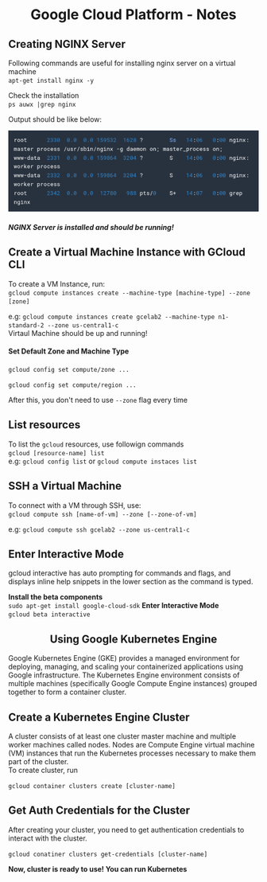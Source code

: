 <center>
<h1>Google Cloud Platform - Notes</h1>
</center>

## Creating NGINX Server

Following commands are useful for installing nginx server on a virtual machine  
`apt-get install nginx -y`

Check the installation  
`ps auwx |grep nginx`

Output should be like below:

<center>
<img src="images/nginx.png" />
</center>

##### NGINX Server is installed and should be running!

## Create a Virtual Machine Instance with GCloud CLI

To create a VM Instance, run:  
`gcloud compute instances create --machine-type [machine-type] --zone [zone]`

e.g: `gcloud compute instances create gcelab2 --machine-type n1-standard-2 --zone us-central1-c`  
Virtaul Machine should be up and running!

#### Set Default Zone and Machine Type

`gcloud config set compute/zone ...`

`gcloud config set compute/region ...`

After this, you don't need to use `--zone` flag every time

## List resources

To list the `gcloud` resources, use followign commands  
`gcloud [resource-name] list`  
e.g: `gcloud config list` or `gcloud compute instaces list`

## SSH a Virtual Machine

To connect with a VM through SSH, use:  
`gcloud compute ssh [name-of-vm] --zone [--zone-of-vm]`

e.g: `gcloud compute ssh gcelab2 --zone us-central1-c`

## Enter Interactive Mode

gcloud interactive has auto prompting for commands and flags, and displays inline help snippets in the lower section as the command is typed.

**Install the beta components**  
`sudo apt-get install google-cloud-sdk`
**Enter Interactive Mode**  
`gcloud beta interactive`

<center>
<h2>Using Google Kubernetes Engine</h2>
</center>
Google Kubernetes Engine (GKE) provides a managed environment for deploying, managing, and scaling your containerized applications using Google infrastructure. The Kubernetes Engine environment consists of multiple machines (specifically Google Compute Engine instances) grouped together to form a container cluster.

## Create a Kubernetes Engine Cluster

A cluster consists of at least one cluster master machine and multiple worker machines called nodes. Nodes are Compute Engine virtual machine (VM) instances that run the Kubernetes processes necessary to make them part of the cluster.  
To create cluster, run

`gcloud container clusters create [cluster-name]`

## Get Auth Credentials for the Cluster

After creating your cluster, you need to get authentication credentials to interact with the cluster.

`gcloud conatiner clusters get-credentials [cluster-name]`

**Now, cluster is ready to use! You can run Kubernetes**
